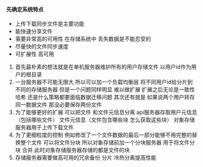 #### 先确定系统特点
- 上传下载同步文件是主要功能
- 能快速分享文件
- 需要非常高的可用性 在存储系统中 丢失数据是不能忍受的
- 尽量快的文件同步速度
- 可扩展性 高可用

1. 首先最朴素的想法就是在单机服务器维护所有的用户存储文件 以用户id作为用户的根目录
2. 一台服务器不可能无限大 所以可以加一个负载均衡层 将不同用户id给分片到不同的存储服务器 但是一个问题同样明显 难以做扩展 扩展之后无论是一致性哈希 还是什么策略都要面临数据迁移问题 其次还有就是 如果说两个用户转存同一数据文件 那没必要保存两份文件
3. 为了能够更好的扩展 可以把文件 和文件元信息分离  api服务器存取用户元信息（包括哪些文件） 文件元信息（文件包含哪些块 怎么获取这些块）  对象存储服务器用于上传下载文件
4. 为了更细粒度的控制 例如修改了一个文件数据的最后一部分能够不用完整的替换整个文件 可以将文件分块  所以对象存储前加一个分块服务器 用于将文件分块 合并 此时对象存储服务器存储的都是文件的块
5. 存储服务器需要做高可用的冗余备份 分片  冷热分离提高性能